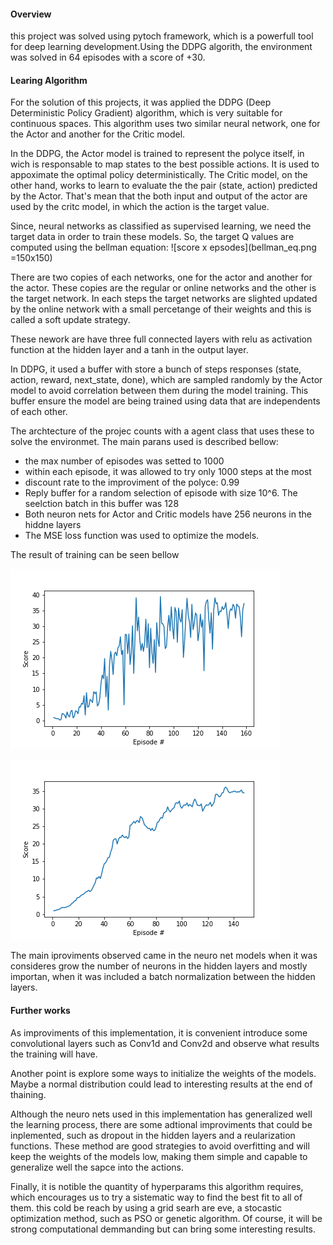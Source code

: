 #### Overview

this project was solved using pytoch framework, which is a powerfull tool for deep learning development.Using the DDPG algorith, the environment was solved in 64 episodes with a score of +30.

#### Learing Algorithm

For the solution of this projects, it was applied the DDPG (Deep Deterministic Policy Gradient) algorithm, which is very suitable for continuous spaces. This algorithm uses two similar neural network, one for the Actor and another for the Critic model. 

In the DDPG, the Actor model is trained to represent the polyce itself, in wich is responsable to map states to the best possible actions. It is used to appoximate the optimal policy deterministically. The Critic model, on the other hand, works to learn to evaluate the the pair (state, action) predicted by the Actor. That's mean that the both input and output of the actor are used by the critc model, in which the action is the target value.


Since, neural networks as classified as supervised learning, we need the target data in order to train these models. So, the target Q values are computed using the bellman equation:
![score x epsodes](bellman_eq.png =150x150)


There are two copies of each networks, one for the actor and another for the actor. These copies are the regular or online networks and the other is the target network. In each steps the target networks are slighted updated by the online network with a small percetange of their weights and this is called a soft update strategy.

These nework are have three full connected layers with relu as activation function at the hidden layer and a tanh in the output layer.

In DDPG, it used a buffer with store a bunch of steps responses (state, action, reward, next_state, done), which are sampled randomly by the Actor model to avoid correlation between them during the model training. This buffer ensure the model are being trained using data that are independents of each other.







The archtecture of the projec counts with a agent class that uses these to solve the environmet.
The main parans used is described bellow:
* the max number of episodes was setted to 1000
* within each episode, it was allowed to try only 1000 steps at the most
* discount rate to the improviment of the polyce: 0.99
* Reply buffer for a random selection of episode with size 10^6. The seelction batch in this buffer was 128
* Both neuron nets for Actor and Critic models have 256 neurons in the hiddne layers
* The MSE loss function was used to optimize the models.

The result of training can be seen bellow

![score x epsodes](score_x_episodes.png)

![score x epsodes](score_x_episodes_smorthed.png)



The main iproviments observed came in the neuro net models when it was consideres grow the number of neurons in the hidden layers and mostly importan, when it was included a batch normalization between the hidden layers.

#### Further works

As improviments of this implementation, it is convenient introduce some convolutional layers such as Conv1d and Conv2d and observe what results the training will have.

Another point is explore some ways to initialize the weights of the models. Maybe a normal distribution could lead to interesting results at the end of thaining. 

Although the neuro nets used in this implementation has generalized well the learning process, there are some adtional improviments that could be inplemented, such as dropout in the hidden layers and a reularization functions. These method are good strategies to avoid overfitting and will keep the weights of the models low, making them simple and capable to generalize well the sapce into the actions.

Finally, it is notible the quantity of hyperparams this algorithm requires, which encourages us to try a sistematic way to find the best fit to all of them. this cold be reach by using a grid searh are eve, a stocastic optimization method, such as PSO or genetic algorithm. Of course, it will be strong computational demmanding but can bring some interesting results.
